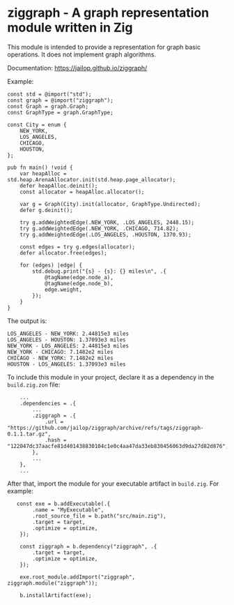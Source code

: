 # ziggraph - A graph representation module written in Zig

This module is intended to provide a representation for graph basic
operations. It does not implement graph algorithms.

Documentation: <https://jailop.github.io/ziggraph/>

Example:

```zig
const std = @import("std");
const graph = @import("ziggraph");
const Graph = graph.Graph;
const GraphType = graph.GraphType;

const City = enum {
    NEW_YORK,
    LOS_ANGELES,
    CHICAGO,
    HOUSTON,
};

pub fn main() !void {
    var heapAlloc = std.heap.ArenaAllocator.init(std.heap.page_allocator);
    defer heapAlloc.deinit();
    const allocator = heapAlloc.allocator();

    var g = Graph(City).init(allocator, GraphType.Undirected);
    defer g.deinit();

    try g.addWeightedEdge(.NEW_YORK, .LOS_ANGELES, 2448.15);
    try g.addWeightedEdge(.NEW_YORK, .CHICAGO, 714.82);
    try g.addWeightedEdge(.LOS_ANGELES, .HOUSTON, 1370.93); 

    const edges = try g.edges(allocator);
    defer allocator.free(edges);

    for (edges) |edge| {
        std.debug.print("{s} - {s}: {} miles\n", .{
            @tagName(edge.node_a),
            @tagName(edge.node_b),
            edge.weight,
        });
    }
}
```

The output is:

```
LOS_ANGELES - NEW_YORK: 2.44815e3 miles
LOS_ANGELES - HOUSTON: 1.37093e3 miles
NEW_YORK - LOS_ANGELES: 2.44815e3 miles
NEW_YORK - CHICAGO: 7.1482e2 miles
CHICAGO - NEW_YORK: 7.1482e2 miles
HOUSTON - LOS_ANGELES: 1.37093e3 miles
```

To include this module in your project, declare it as a dependency in the
`build.zig.zon` file:

```zig
    ...
    .dependencies = .{                                                          
        ...
        .ziggraph = .{                                                           
            .url = "https://github.com/jailop/ziggraph/archive/refs/tags/ziggraph-0.1.1.tar.gz",                                                                
            .hash = "122047dc37aacfe81d401438830104c1e0c4aa47da33eb830456063d9da27d82d876",                                                                     
        },
        ...
    },
    ...
```

After that, import the module for your executable artifact in `build.zig`. For
example:

```zig
   const exe = b.addExecutable(.{                                              
        .name = "MyExecutable",                                                           
        .root_source_file = b.path("src/main.zig"),
        .target = target,                                                       
        .optimize = optimize,                                                   
    });                                                                         
                                                                                
    const ziggraph = b.dependency("ziggraph", .{                                
        .target = target,                                                       
        .optimize = optimize,                                                   
    });                                                                         
                                                                                
    exe.root_module.addImport("ziggraph", ziggraph.module("ziggraph"));    
    
    b.installArtifact(exe);
```

